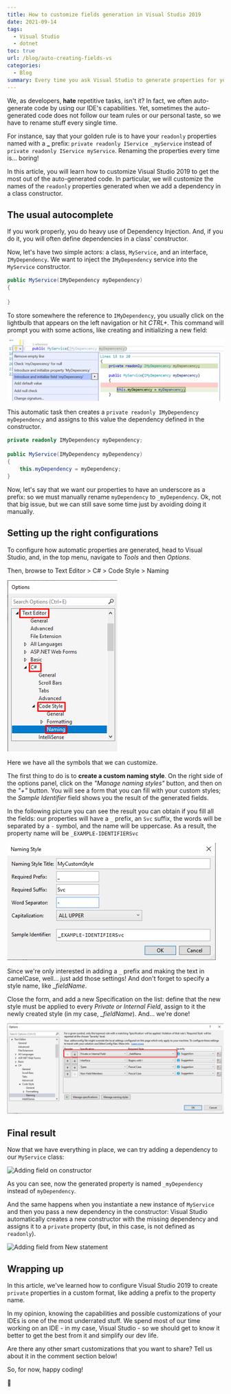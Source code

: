 ```yaml
---
title: How to customize fields generation in Visual Studio 2019
date: 2021-09-14
tags:
  - Visual Studio
  - dotnet
toc: true
url: /blog/auto-creating-fields-vs
categories:
  - Blog
summary: Every time you ask Visual Studio to generate properties for you, it creates them with a simple,default format. But we can customize them by updating some options on our IDE. Let's learn how!
---
```


We, as developers, **hate** repetitive tasks, isn't it? In fact, we often auto-generate code by using our IDE's capabilities. Yet, sometimes the auto-generated code does not follow our team rules or our personal taste, so we have to rename stuff every single time.

For instance, say that your golden rule is to have your `readonly` properties named with a **\_** prefix: `private readonly IService _myService` instead of `private readonly IService myService`. Renaming the properties every time is... boring!

In this article, you will learn how to customize Visual Studio 2019 to get the most out of the auto-generated code. In particular, we will customize the names of the `readonly` properties generated when we add a dependency in a class constructor.

## The usual autocomplete

If you work properly, you do heavy use of Dependency Injection. And, if you do it, you will often define dependencies in a class' constructor.

Now, let's have two simple actors: a class, `MyService`, and an interface, `IMyDependency`. We want to inject the `IMyDependency` service into the `MyService` constructor.

```cs
public MyService(IMyDependency myDependency)
{

}
```

To store somewhere the reference to `IMyDependency`, you usually click on the lightbulb that appears on the left navigation or hit _CTRL+._ This command will prompt you with some actions, like creating and initializing a new field:

![Default field generation without underscore](./without-underscore.png)

This automatic task then creates a `private readonly IMyDependency myDependency` and assigns to this value the dependency defined in the constructor.

```cs
private readonly IMyDependency myDependency;

public MyService(IMyDependency myDependency)
{
    this.myDependency = myDependency;
}
```

Now, let's say that we want our properties to have an underscore as a prefix: so we must manually rename `myDependency` to `_myDependency`. Ok, not that big issue, but we can still save some time just by avoiding doing it manually.

## Setting up the right configurations

To configure how automatic properties are generated, head to Visual Studio, and, in the top menu, navigate to _Tools_ and then _Options_.

Then, browse to Text Editor > C# > Code Style > Naming

![Navigation path in the Options window](./options-path.png)

Here we have all the symbols that we can customize.

The first thing to do is to **create a custom naming style**. On the right side of the options panel, click on the _"Manage naming styles"_ button, and then on the _"+"_ button. You will see a form that you can fill with your custom styles; the _Sample Identifier_ field shows you the result of the generated fields.

In the following picture you can see the result you can obtain if you fill all the fields: our properties will have a `_` prefix, an `Svc` suffix, the words will be separated by a `-` symbol, and the name will be uppercase. As a result, the property name will be `_EXAMPLE-IDENTIFIERSvc`

![Naming Style window with all the filed filled](./custom-style-example.png)

Since we're only interested in adding a `_` prefix and making the text in camelCase, well... just add those settings! And don't forget to specify a style name, like _\_fieldName_.

Close the form, and add a new Specification on the list: define that the new style must be applied to every _Private or Internal Field_, assign to it the newly created style (in my case, _\_fieldName_). And... we're done!

![Specification orders](./final-specification.png)

## Final result

Now that we have everything in place, we can try adding a dependency to our `MyService` class:

![Adding field on constructor](https://res.cloudinary.com/bellons/image/upload/t_dev-to/Code4IT/Articles/2021/064-auto-creating-fields-visualstudio/add-readonly-field-in-constructor.gif)

As you can see, now the generated property is named `_myDependency` instead of `myDependency`.

And the same happens when you instantiate a new instance of `MyService` and then you pass a new dependency in the constructor: Visual Studio automatically creates a new constructor with the missing dependency and assigns it to a `private` property (but, in this case, is not defined as `readonly`).

![Adding field from New statement](https://res.cloudinary.com/bellons/image/upload/t_dev-to/Code4IT/Articles/2021/064-auto-creating-fields-visualstudio/add-readonly-field-from-ext-call.gif)

## Wrapping up

In this article, we've learned how to configure Visual Studio 2019 to create `private` properties in a custom format, like adding a prefix to the property name.

In my opinion, knowing the capabilities and possible customizations of your IDEs is one of the most underrated stuff. We spend most of our time working on an IDE - in my case, Visual Studio - so we should get to know it better to get the best from it and simplify our dev life.

Are there any other smart customizations that you want to share? Tell us about it in the comment section below!

So, for now, happy coding!

🐧

